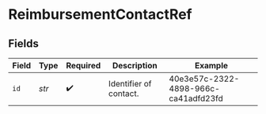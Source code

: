 # ReimbursementContactRef


## Fields

| Field                                | Type                                 | Required                             | Description                          | Example                              |
| ------------------------------------ | ------------------------------------ | ------------------------------------ | ------------------------------------ | ------------------------------------ |
| `id`                                 | *str*                                | :heavy_check_mark:                   | Identifier of contact.               | 40e3e57c-2322-4898-966c-ca41adfd23fd |